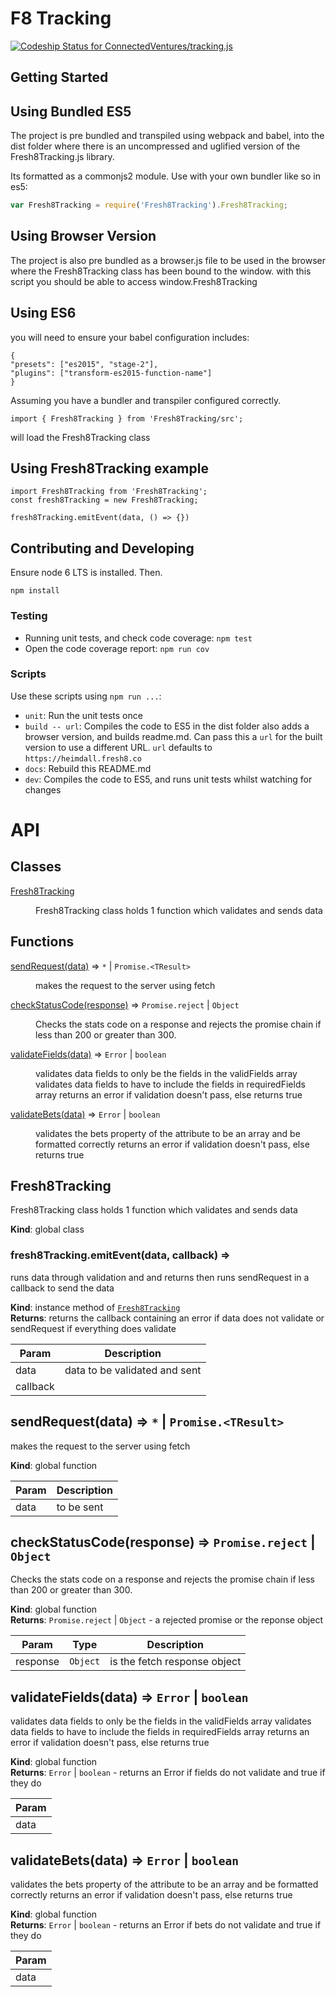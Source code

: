 # F8 Tracking
[ ![Codeship Status for ConnectedVentures/tracking.js](https://app.codeship.com/projects/de1ca920-16df-0135-d824-1690a82d9f8e/status?branch=master)](https://app.codeship.com/projects/218359)

## Getting Started


## Using Bundled ES5

The project is pre bundled and transpiled using webpack and babel, into the dist folder where there is an uncompressed and uglified version of the Fresh8Tracking.js library.

Its formatted as a commonjs2 module. Use with your own bundler like so in es5:

```js
var Fresh8Tracking = require('Fresh8Tracking').Fresh8Tracking;
```

## Using Browser Version

The project is also pre bundled as a browser.js file to be used in the browser where the Fresh8Tracking class has been bound to the window. with this script you should be able to access window.Fresh8Tracking

## Using ES6

you will need to ensure your babel configuration includes:

```
{
"presets": ["es2015", "stage-2"],
"plugins": ["transform-es2015-function-name"]
}
```
Assuming you have a bundler and transpiler configured correctly.

```es6
import { Fresh8Tracking } from 'Fresh8Tracking/src';
```

will load the Fresh8Tracking class

## Using Fresh8Tracking example
```es6
import Fresh8Tracking from 'Fresh8Tracking';
const fresh8Tracking = new Fresh8Tracking;

fresh8Tracking.emitEvent(data, () => {})
```

## Contributing and Developing

Ensure node 6 LTS is installed. Then.

```
npm install
```

### Testing
- Running unit tests, and check code coverage: `npm test`
- Open the code coverage report: `npm run cov`

### Scripts
Use these scripts using `npm run ...`:
- `unit`: Run the unit tests once
- `build -- url`: Compiles the code to ES5 in the dist folder also adds a browser version, and builds readme.md. Can pass this a `url` for the built version to use a different URL. `url` defaults to `https://heimdall.fresh8.co`
- `docs`: Rebuild this README.md
- `dev`: Compiles the code to ES5, and runs unit tests whilst watching for changes

# API

## Classes

<dl>
<dt><a href="#Fresh8Tracking">Fresh8Tracking</a></dt>
<dd><p>Fresh8Tracking class holds 1 function which validates and sends data</p>
</dd>
</dl>

## Functions

<dl>
<dt><a href="#sendRequest">sendRequest(data)</a> ⇒ <code>*</code> | <code>Promise.&lt;TResult&gt;</code></dt>
<dd><p>makes the request to the server using fetch</p>
</dd>
<dt><a href="#checkStatusCode">checkStatusCode(response)</a> ⇒ <code>Promise.reject</code> | <code>Object</code></dt>
<dd><p>Checks the stats code on a response and rejects the promise chain if
less than 200 or greater than 300.</p>
</dd>
<dt><a href="#validateFields">validateFields(data)</a> ⇒ <code>Error</code> | <code>boolean</code></dt>
<dd><p>validates data fields to only be the fields in the validFields array
validates data fields to have to include the fields in requiredFields array
returns an error if validation doesn&#39;t pass, else returns true</p>
</dd>
<dt><a href="#validateBets">validateBets(data)</a> ⇒ <code>Error</code> | <code>boolean</code></dt>
<dd><p>validates the bets property of the attribute to be an array and be formatted correctly
returns an error if validation doesn&#39;t pass, else returns true</p>
</dd>
</dl>

<a name="Fresh8Tracking"></a>

## Fresh8Tracking
Fresh8Tracking class holds 1 function which validates and sends data

**Kind**: global class  
<a name="Fresh8Tracking+emitEvent"></a>

### fresh8Tracking.emitEvent(data, callback) ⇒
runs data through validation and and returns then runs sendRequest in a callback to send the data

**Kind**: instance method of [<code>Fresh8Tracking</code>](#Fresh8Tracking)  
**Returns**: returns the callback containing an error if data does
not validate or sendRequest if everything does validate  

| Param | Description |
| --- | --- |
| data | data to be validated and sent |
| callback |  |

<a name="sendRequest"></a>

## sendRequest(data) ⇒ <code>\*</code> \| <code>Promise.&lt;TResult&gt;</code>
makes the request to the server using fetch

**Kind**: global function  

| Param | Description |
| --- | --- |
| data | to be sent |

<a name="checkStatusCode"></a>

## checkStatusCode(response) ⇒ <code>Promise.reject</code> \| <code>Object</code>
Checks the stats code on a response and rejects the promise chain if
less than 200 or greater than 300.

**Kind**: global function  
**Returns**: <code>Promise.reject</code> \| <code>Object</code> - a rejected promise or the reponse object  

| Param | Type | Description |
| --- | --- | --- |
| response | <code>Object</code> | is the fetch response object |

<a name="validateFields"></a>

## validateFields(data) ⇒ <code>Error</code> \| <code>boolean</code>
validates data fields to only be the fields in the validFields array
validates data fields to have to include the fields in requiredFields array
returns an error if validation doesn't pass, else returns true

**Kind**: global function  
**Returns**: <code>Error</code> \| <code>boolean</code> - returns an Error if fields do not validate and true if they do  

| Param |
| --- |
| data | 

<a name="validateBets"></a>

## validateBets(data) ⇒ <code>Error</code> \| <code>boolean</code>
validates the bets property of the attribute to be an array and be formatted correctly
returns an error if validation doesn't pass, else returns true

**Kind**: global function  
**Returns**: <code>Error</code> \| <code>boolean</code> - returns an Error if bets do not validate and true if they do  

| Param |
| --- |
| data | 

